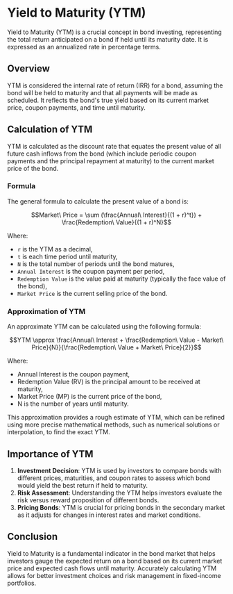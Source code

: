 
# Yield to Maturity (YTM)

Yield to Maturity (YTM) is a crucial concept in bond investing, representing the total return anticipated on a bond if held until its maturity date. It is expressed as an annualized rate in percentage terms.

## Overview

YTM is considered the internal rate of return (IRR) for a bond, assuming the bond will be held to maturity and that all payments will be made as scheduled. It reflects the bond's true yield based on its current market price, coupon payments, and time until maturity.

## Calculation of YTM

YTM is calculated as the discount rate that equates the present value of all future cash inflows from the bond (which include periodic coupon payments and the principal repayment at maturity) to the current market price of the bond.

### Formula

The general formula to calculate the present value of a bond is:

```math
Market\ Price = \sum (\frac{Annual\ Interest}{(1 + r)^t}) + \frac{Redemption\ Value}{(1 + r)^N}
```

Where:
- `r` is the YTM as a decimal,
- `t` is each time period until maturity,
- `N` is the total number of periods until the bond matures,
- `Annual Interest` is the coupon payment per period,
- `Redemption Value` is the value paid at maturity (typically the face value of the bond),
- `Market Price` is the current selling price of the bond.

### Approximation of YTM

An approximate YTM can be calculated using the following formula:

```math
YTM \approx \frac{Annual\ Interest + \frac{Redemption\ Value - Market\ Price}{N}}{\frac{Redemption\ Value + Market\ Price}{2}}
```

Where:
- Annual Interest is the coupon payment,
- Redemption Value (RV) is the principal amount to be received at maturity,
- Market Price (MP) is the current price of the bond,
- N is the number of years until maturity.

This approximation provides a rough estimate of YTM, which can be refined using more precise mathematical methods, such as numerical solutions or interpolation, to find the exact YTM.

## Importance of YTM

1. **Investment Decision**: YTM is used by investors to compare bonds with different prices, maturities, and coupon rates to assess which bond would yield the best return if held to maturity.
2. **Risk Assessment**: Understanding the YTM helps investors evaluate the risk versus reward proposition of different bonds.
3. **Pricing Bonds**: YTM is crucial for pricing bonds in the secondary market as it adjusts for changes in interest rates and market conditions.

## Conclusion

Yield to Maturity is a fundamental indicator in the bond market that helps investors gauge the expected return on a bond based on its current market price and expected cash flows until maturity. Accurately calculating YTM allows for better investment choices and risk management in fixed-income portfolios.
